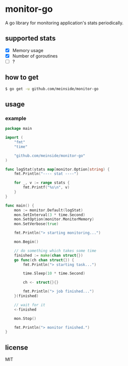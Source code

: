 # monitor-go

A go library for monitoring application's stats periodically.

## supported stats

- [X] Memory usage
- [X] Number of goroutines
- [ ] ?

## how to get

```bash
$ go get -u github.com/meinside/monitor-go
```

## usage

### example

```go
package main

import (
	"fmt"
	"time"

	"github.com/meinside/monitor-go"
)

func logStat(stats map[monitor.Option]string) {
	fmt.Println("---- stat ----")

	for _, v := range stats {
		fmt.Printf("%s\n", v)
	}
}

func main() {
	mon := monitor.Default(logStat)
	mon.SetInterval(3 * time.Second)
	mon.SetOption(monitor.MonitorMemory)
	mon.SetVerbose(true)

	fmt.Println("> starting monitoring...")

	mon.Begin()

	// do something which takes some time
	finished := make(chan struct{})
	go func(ch chan struct{}) {
		fmt.Println("> starting task...")

		time.Sleep(10 * time.Second)

		ch <- struct{}{}

		fmt.Println("> job finished...")
	}(finished)

	// wait for it
	<-finished

	mon.Stop()

	fmt.Println("> monitor finished.")
}
```

## license

MIT

